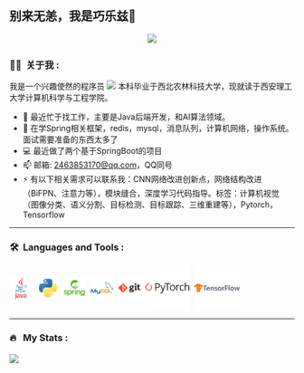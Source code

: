 ## 别来无恙，我是巧乐兹👋

<p align="center"><img src="https://media.giphy.com/media/Qo2dupDib32rkTY4hX/giphy.gif" width="200"/></p>


### :woman_technologist: &nbsp;关于我 :

我是一个兴趣使然的程序员 <img src="https://media.giphy.com/media/WUlplcMpOCEmTGBtBW/giphy.gif" width="30">  本科毕业于西北农林科技大学，现就读于西安理工大学计算机科学与工程学院。

- 🔭 最近忙于找工作，主要是Java后端开发，和AI算法领域。
- 🌱 在学Spring相关框架，redis，mysql，消息队列，计算机网络，操作系统。面试需要准备的东西太多了
- 💻 最近做了两个基于SpringBoot的项目
- 📫 邮箱: 2463853170@qq.com，QQ同号
- ⚡ 有以下相关需求可以联系我：CNN网络改进创新点，网络结构改进（BiFPN、注意力等），模块缝合，深度学习代码指导。标签：计算机视觉（图像分类、语义分割、目标检测、目标跟踪、三维重建等），Pytorch，Tensorflow
---

### 🛠 &nbsp;Languages and Tools :

<p>
<img src="https://github.com/devicons/devicon/blob/master/icons/java/java-original-wordmark.svg" title="Java" alt="Java" width="40" height="40" align="center"/>&nbsp;
<img src="https://github.com/devicons/devicon/blob/master/icons/python/python-original.svg" title="Python" alt="python" width="40" height="40" align="center"/>&nbsp;
<img src="https://github.com/devicons/devicon/blob/master/icons/spring/spring-original-wordmark.svg" title="Spring" alt="Spring" width="40" height="40" align="center"/>&nbsp;
<img src="https://github.com/devicons/devicon/blob/master/icons/mysql/mysql-original-wordmark.svg" title="MySQL"  alt="MySQL" width="40" height="40" align="center"/>&nbsp;
<img src="https://github.com/devicons/devicon/blob/master/icons/git/git-original-wordmark.svg" title="Git" **alt="Git" width="40" height="40" align="center"/>&nbsp;
<img src="https://github.com/devicons/devicon/blob/master/icons/pytorch/pytorch-original-wordmark.svg" title="Pytorch" **alt="Pytorch" width="80" height="80" align="center"/>&nbsp;
<img src="https://github.com/devicons/devicon/blob/master/icons/tensorflow/tensorflow-original-wordmark.svg" title="Tensorflow" **alt="Tensorflow" width="80" height="80" align="center"/>&nbsp;
</p>

---

### 🔥 &nbsp; My Stats :
<a href="https://github.com/anuraghazra/github-readme-stats">
  <img width="45%" height="auto" align="center" src="https://github-readme-stats.vercel.app/api?username=Finn-Neo&theme=react" />
</a>
<!-- <a href="https://github.com/anuraghazra/convoychat">
  <img width="45%" height="auto" align="center" src="https://github-readme-stats.vercel.app/api/wakatime?username=Finn-Neo&theme=react&layout=compact" />
</a> -->
<!-- [![stats](https://github-readme-stats.vercel.app/api?username=ZhaoHaoRu&theme=react)](https://github.com/anuraghazra/github-readme-stats)
[![WakaTime stats](https://github-readme-stats.vercel.app/api/wakatime?username=Haoru_Zhao&theme=react)](https://github.com/anuraghazra/github-readme-stats)
<!-- [![Top Langs](https://github-readme-stats.vercel.app/api/top-langs/?username=ZhaoHaoRu&layout=compact&theme=react)](https://github.com/anuraghazra/github-readme-stats) --!>

